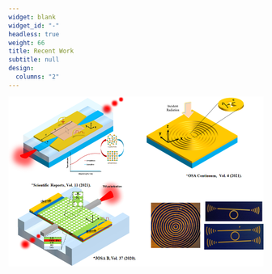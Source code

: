 ```yaml
---
widget: blank
widget_id: "-"
headless: true
weight: 66
title: Recent Work
subtitle: null
design:
  columns: "2"
---
```

![title](untitled4.png)